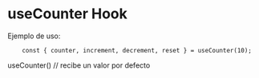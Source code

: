 # useCounter Hook
Ejemplo de uso:
```
    const { counter, increment, decrement, reset } = useCounter(10);
```
useCounter() // recibe un valor por defecto